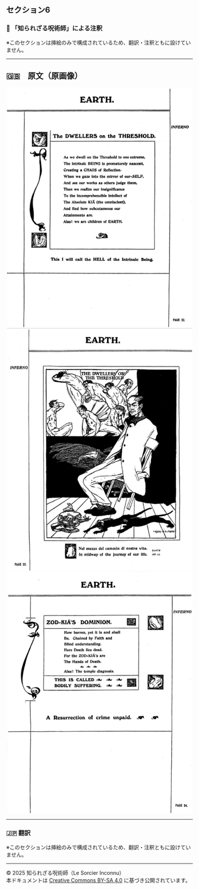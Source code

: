 ## セクション6

### 🐌 「知られざる呪術師」による注釈

※このセクションは挿絵のみで構成されているため、翻訳・注釈ともに設けていません。

---

## 🇬🇧　原文（原画像）

<div align="center">
 <img src="if22.png" width="500"><br>
 <img src="if23.png" width="500"><br>
 <img src="if24.png" width="500"><br>
</div>

---

### 🇯🇵 翻訳

※このセクションは挿絵のみで構成されているため、翻訳・注釈ともに設けていません。

---

© 2025 知られざる呪術師（Le Sorcier Inconnu）  
本ドキュメントは [Creative Commons BY-SA 4.0](https://creativecommons.org/licenses/by-sa/4.0/deed.ja) に基づき公開されています。
